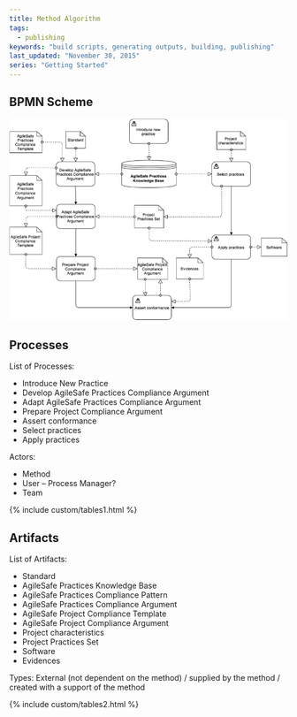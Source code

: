 ```yaml
---
title: Method Algorithm
tags: 
  - publishing
keywords: "build scripts, generating outputs, building, publishing"
last_updated: "November 30, 2015"
series: "Getting Started"
---
```


## BPMN Scheme
![](images/bpmn-stare.png)

## Processes 

List of Processes:

*	Introduce New Practice
*	Develop AgileSafe Practices Compliance Argument
*	Adapt AgileSafe Practices Compliance Argument
*	Prepare Project Compliance Argument
*	Assert conformance
*	Select practices 
*	Apply practices


Actors:

*	Method
*	User – Process Manager?
*	Team

{% include custom/tables1.html %}
    
## Artifacts

List of Artifacts:

*	Standard
*	AgileSafe Practices Knowledge Base
*	AgileSafe Practices Compliance Pattern
*	AgileSafe Practices Compliance Argument
*	AgileSafe Project Compliance Template
*	AgileSafe Project Compliance Argument
*	Project characteristics
*	Project Practices Set
*	Software
*	Evidences

Types: External (not dependent on the method) / supplied by the method / created with a support of the method

{% include custom/tables2.html %}
